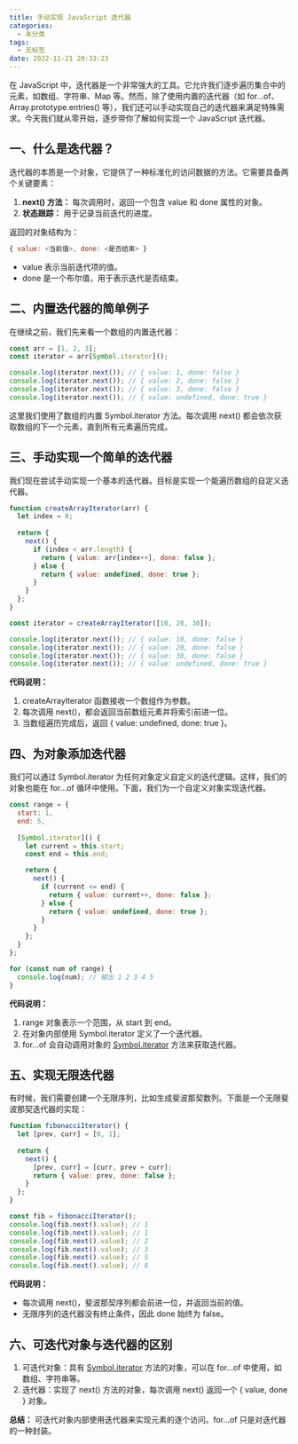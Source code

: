 ```yaml
---
title: 手动实现 JavaScript 迭代器
categories:
  - 未分类
tags:
  - 无标签
date: 2022-11-21 20:33:23
---
```


在 JavaScript 中，迭代器是一个非常强大的工具。它允许我们逐步遍历集合中的元素，如数组、字符串、Map 等。然而，除了使用内置的迭代器（如 for...of、Array.prototype.entries() 等），我们还可以手动实现自己的迭代器来满足特殊需求。今天我们就从零开始，逐步带你了解如何实现一个 JavaScript 迭代器。

## 一、什么是迭代器？

迭代器的本质是一个对象，它提供了一种标准化的访问数据的方法。它需要具备两个关键要素：

1. **next() 方法：** 每次调用时，返回一个包含 value 和 done 属性的对象。
2. **状态跟踪：** 用于记录当前迭代的进度。

返回的对象结构为：

```javascript
{ value: <当前值>, done: <是否结束> }
```

- value 表示当前迭代项的值。
- done 是一个布尔值，用于表示迭代是否结束。

## 二、内置迭代器的简单例子

在继续之前，我们先来看一个数组的内置迭代器：

```javascript
const arr = [1, 2, 3];
const iterator = arr[Symbol.iterator]();

console.log(iterator.next()); // { value: 1, done: false }
console.log(iterator.next()); // { value: 2, done: false }
console.log(iterator.next()); // { value: 3, done: false }
console.log(iterator.next()); // { value: undefined, done: true }
```

这里我们使用了数组的内置 Symbol.iterator 方法。每次调用 next() 都会依次获取数组的下一个元素，直到所有元素遍历完成。

## 三、手动实现一个简单的迭代器

我们现在尝试手动实现一个基本的迭代器。目标是实现一个能遍历数组的自定义迭代器。

```javascript
function createArrayIterator(arr) {
  let index = 0;
  
  return {
    next() {
      if (index < arr.length) {
        return { value: arr[index++], done: false };
      } else {
        return { value: undefined, done: true };
      }
    }
  };
}

const iterator = createArrayIterator([10, 20, 30]);

console.log(iterator.next()); // { value: 10, done: false }
console.log(iterator.next()); // { value: 20, done: false }
console.log(iterator.next()); // { value: 30, done: false }
console.log(iterator.next()); // { value: undefined, done: true }
```

**代码说明：**

1. createArrayIterator 函数接收一个数组作为参数。
2. 每次调用 next()，都会返回当前数组元素并将索引前进一位。
3. 当数组遍历完成后，返回 { value: undefined, done: true }。

## 四、为对象添加迭代器

我们可以通过 Symbol.iterator 为任何对象定义自定义的迭代逻辑。这样，我们的对象也能在 for...of 循环中使用。下面，我们为一个自定义对象实现迭代器。

```javascript
const range = {
  start: 1,
  end: 5,
  
  [Symbol.iterator]() {
    let current = this.start;
    const end = this.end;

    return {
      next() {
        if (current <= end) {
          return { value: current++, done: false };
        } else {
          return { value: undefined, done: true };
        }
      }
    };
  }
};

for (const num of range) {
  console.log(num); // 输出 1 2 3 4 5
}
```

**代码说明：**

1. range 对象表示一个范围，从 start 到 end。
2. 在对象内部使用 Symbol.iterator 定义了一个迭代器。
3. for...of 会自动调用对象的 [Symbol.iterator]() 方法来获取迭代器。

## 五、实现无限迭代器

有时候，我们需要创建一个无限序列，比如生成斐波那契数列。下面是一个无限斐波那契迭代器的实现：

```javascript
function fibonacciIterator() {
  let [prev, curr] = [0, 1];
  
  return {
    next() {
      [prev, curr] = [curr, prev + curr];
      return { value: prev, done: false };
    }
  };
}

const fib = fibonacciIterator();
console.log(fib.next().value); // 1
console.log(fib.next().value); // 1
console.log(fib.next().value); // 2
console.log(fib.next().value); // 3
console.log(fib.next().value); // 5
console.log(fib.next().value); // 8
```

**代码说明：**

- 每次调用 next()，斐波那契序列都会前进一位，并返回当前的值。
- 无限序列的迭代器没有终止条件，因此 done 始终为 false。

## 六、可迭代对象与迭代器的区别

1. 可迭代对象：具有 [Symbol.iterator]() 方法的对象，可以在 for...of 中使用，如数组、字符串等。
2. 迭代器：实现了 next() 方法的对象，每次调用 next() 返回一个 { value, done } 对象。

**总结：** 可迭代对象内部使用迭代器来实现元素的逐个访问。for...of 只是对迭代器的一种封装。
